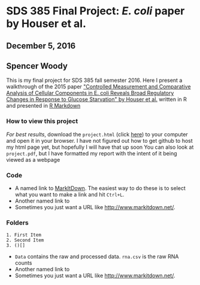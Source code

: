 # SDS 385 Final Project: *E. coli* paper by Houser et al.
## December 5, 2016
## Spencer Woody

This is my final project for SDS 385 fall semester 2016. Here I present a walkthrough of the 2015 paper ["Controlled Measurement and Comparative Analysis of Cellular Components in E. coli Reveals Broad Regulatory Changes in Response to Glucose Starvation" by Houser et al.](http://journals.plos.org/ploscompbiol/article?id=10.1371/journal.pcbi.1004400) written in R and presented in [R Markdown](http://rmarkdown.rstudio.com)

### How to view this project
*For best results*, download the `project.html` (click [here](http://www.markitdown.net/)) to your computer and open it in your browser. I have not figured out how to get github to host my html page yet, but hopefully I will have that up soon You can also look at `project.pdf`, but I have formatted my report with the intent of it being viewed as a webpage

### Code

 * A named link to [MarkItDown][1]. The easiest way to do these is to select what you want to make a link and hit `Ctrl+L`.
 * Another named link to 
 * Sometimes you just want a URL like <http://www.markitdown.net/>.

### Folders

	1. First Item
	2. Second Item
	3. ()[]	
 
 * `Data` contains the raw and processed data. `rna.csv` is the raw RNA counts
 * Another named link to 
 * Sometimes you just want a URL like <http://www.markitdown.net/>.
 
 ##


[1]: http://daringfireball.net/projects/markdown/